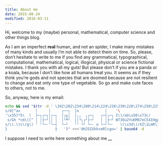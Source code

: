 ```yaml
---
title: About me
date: 2015-08-24
modified: 2016-03-11
---
```

Hi, welcome to my (maybe) personal, mathematical, computer science and other
things blog.

As I am an imperfect **real** human, and not an spider, I make many mistakes
of many kinds and usually I’m not able to detect them on time. So, please,
don’t hesitate to write to me if you find any grammatical, typographical,
computational, mathematical, logical, illogical, physical or science fictional
mistakes. I thank you with all my guts! But please don’t if you are a panda or
a koala, because I don’t like how all humans treat you. It seems as if they
think you’re gods and not species that are doomed because are not resilient
to change and eat only one type of vegetable. So go and make cute faces to
others, not to me.

So, anyway, here is my email:

<script src="data:text/javascript;base64,
PCEtLQpoPScmIzEwOCYjMTAnK2F0b2IoJ2RISjVJR2hoY21SbGNpQTdLU0F4TWpVbUl6RXhPQ1lq
TVRBeEppTTBOaVlLQ2c9PScpLnN1YnN0cmluZygxNiwzMikrJyMxMDAmIzEwMSc7YT0nJiM2NDsn
O249JyYjMTA0JiMxMDEmIzEwOCYjMTEzJztlPW4rYStoOwpkb2N1bWVudC53cml0ZSgnPGEgaCcr
---
ZXZhbChhdG9iKCdKM0psWmljckp6MGliV0VuS3lkcGJIUnZKeXNuT2ljclpTc25JaUJqYkdGekp3
PT0nKSkrJ3M9ImVtJyArICdhaWwiPicrZSsnPFwvJysnYScrJz4nKTsKLy8gLS0+Cg==">
</script>

~~~bash
echo && sed "$(tr -d ' \342\202\234\200\214\224\226\230\220\274\250\225\267\265\244\264' <<<'{
s/d[^ax       │     │     ┌──┐  │o            │    '\
'\x35]*5\  (  ├─┐┌─┐│┌─┐  │┌╖│  │╷╷  ╷┌─┐   ┌─┤┌─┐ I\)/aG\x56\x73c/
 s/Gh *cm\([^ │ │├─┘││ │  │└╨┘  ││└┐┌┘├─┘   │ │├─┘ WT3Ou2YuKM67eC54IHgpKM67eC5mKHggeCkpCg==]\)/UBsa/
s/\(.\)c\(g\) ╵ ╵└─╴╵└─┤  └─┘   ╵╵ └┘ └─╴ o └─┘└─╴   \(\x3d\)/XZ\1LmR\1C\2\3\3/
}                      ┼   ')" <<<'dHJ5IGhhcmRlcgo=' | base64 -d
~~~

I suppose I need to write here something about me [...](https://xkcd.com/1530/)
